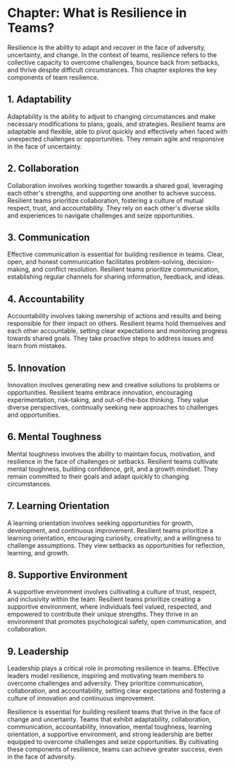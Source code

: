 Chapter: What is Resilience in Teams?
=====================================

Resilience is the ability to adapt and recover in the face of adversity, uncertainty, and change. In the context of teams, resilience refers to the collective capacity to overcome challenges, bounce back from setbacks, and thrive despite difficult circumstances. This chapter explores the key components of team resilience.

**1. Adaptability**
-------------------

Adaptability is the ability to adjust to changing circumstances and make necessary modifications to plans, goals, and strategies. Resilient teams are adaptable and flexible, able to pivot quickly and effectively when faced with unexpected challenges or opportunities. They remain agile and responsive in the face of uncertainty.

**2. Collaboration**
--------------------

Collaboration involves working together towards a shared goal, leveraging each other's strengths, and supporting one another to achieve success. Resilient teams prioritize collaboration, fostering a culture of mutual respect, trust, and accountability. They rely on each other's diverse skills and experiences to navigate challenges and seize opportunities.

**3. Communication**
--------------------

Effective communication is essential for building resilience in teams. Clear, open, and honest communication facilitates problem-solving, decision-making, and conflict resolution. Resilient teams prioritize communication, establishing regular channels for sharing information, feedback, and ideas.

**4. Accountability**
---------------------

Accountability involves taking ownership of actions and results and being responsible for their impact on others. Resilient teams hold themselves and each other accountable, setting clear expectations and monitoring progress towards shared goals. They take proactive steps to address issues and learn from mistakes.

**5. Innovation**
-----------------

Innovation involves generating new and creative solutions to problems or opportunities. Resilient teams embrace innovation, encouraging experimentation, risk-taking, and out-of-the-box thinking. They value diverse perspectives, continually seeking new approaches to challenges and opportunities.

**6. Mental Toughness**
-----------------------

Mental toughness involves the ability to maintain focus, motivation, and resilience in the face of challenges or setbacks. Resilient teams cultivate mental toughness, building confidence, grit, and a growth mindset. They remain committed to their goals and adapt quickly to changing circumstances.

**7. Learning Orientation**
---------------------------

A learning orientation involves seeking opportunities for growth, development, and continuous improvement. Resilient teams prioritize a learning orientation, encouraging curiosity, creativity, and a willingness to challenge assumptions. They view setbacks as opportunities for reflection, learning, and growth.

**8. Supportive Environment**
-----------------------------

A supportive environment involves cultivating a culture of trust, respect, and inclusivity within the team. Resilient teams prioritize creating a supportive environment, where individuals feel valued, respected, and empowered to contribute their unique strengths. They thrive in an environment that promotes psychological safety, open communication, and collaboration.

**9. Leadership**
-----------------

Leadership plays a critical role in promoting resilience in teams. Effective leaders model resilience, inspiring and motivating team members to overcome challenges and adversity. They prioritize communication, collaboration, and accountability, setting clear expectations and fostering a culture of innovation and continuous improvement.

Resilience is essential for building resilient teams that thrive in the face of change and uncertainty. Teams that exhibit adaptability, collaboration, communication, accountability, innovation, mental toughness, learning orientation, a supportive environment, and strong leadership are better equipped to overcome challenges and seize opportunities. By cultivating these components of resilience, teams can achieve greater success, even in the face of adversity.
